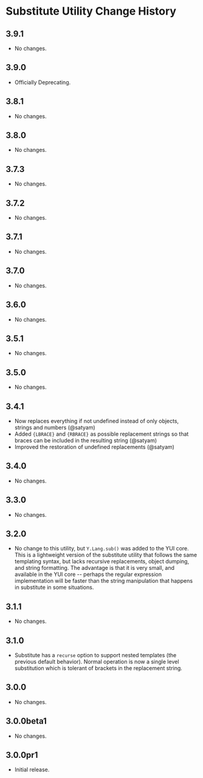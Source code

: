 Substitute Utility Change History
=================================

3.9.1
-----

* No changes.

3.9.0
-----

* Officially Deprecating.

3.8.1
-----

* No changes.

3.8.0
-----

* No changes.

3.7.3
-----

* No changes.

3.7.2
-----

* No changes.

3.7.1
-----

* No changes.

3.7.0
-----

* No changes.

3.6.0
-----

* No changes.

3.5.1
-----

* No changes.

3.5.0
-----

* No changes.

3.4.1
-----

  * Now replaces everything if not undefined instead of only objects,
    strings and numbers (@satyam)
  * Added `{LBRACE}` and `{RBRACE}` as possible replacement strings so that
    braces can be included in the resulting string (@satyam)
  * Improved the restoration of undefined replacements (@satyam)

3.4.0
-----

  * No changes.

3.3.0
-----

  * No changes.

3.2.0
-----

  * No change to this utility, but `Y.Lang.sub()` was added to the YUI core.
    This is a lightweight version of the substitute utility that follows the
    same templating syntax, but lacks recursive replacements, object dumping,
    and string formatting. The advantage is that it is very small, and available
    in the YUI core -- perhaps the regular expression implementation will be
    faster than the string manipulation that happens in substitute in some
    situations.

3.1.1
-----

  * No changes.

3.1.0
-----

  * Substitute has a `recurse` option to support nested templates (the previous
    default behavior). Normal operation is now a single level substitution
    which is tolerant of brackets in the replacement string.

3.0.0
-----

  * No changes.

3.0.0beta1
----------

  * No changes.

3.0.0pr1
--------

  * Initial release.
